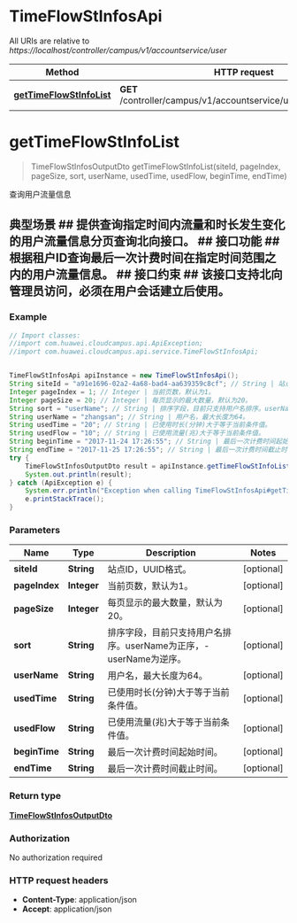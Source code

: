 # TimeFlowStInfosApi

All URIs are relative to *https://localhost/controller/campus/v1/accountservice/user*

Method | HTTP request | Description
------------- | ------------- | -------------
[**getTimeFlowStInfoList**](TimeFlowStInfosApi.md#getTimeFlowStInfoList) | **GET** /controller/campus/v1/accountservice/user/timeflowstinfos | 查询用户流量信息


<a name="getTimeFlowStInfoList"></a>
# **getTimeFlowStInfoList**
> TimeFlowStInfosOutputDto getTimeFlowStInfoList(siteId, pageIndex, pageSize, sort, userName, usedTime, usedFlow, beginTime, endTime)

查询用户流量信息

## 典型场景 ##  提供查询指定时间内流量和时长发生变化的用户流量信息分页查询北向接口。 ## 接口功能 ##  根据租户ID查询最后一次计费时间在指定时间范围之内的用户流量信息。 ## 接口约束 ##  该接口支持北向管理员访问，必须在用户会话建立后使用。 

### Example
```java
// Import classes:
//import com.huawei.cloudcampus.api.ApiException;
//import com.huawei.cloudcampus.api.service.TimeFlowStInfosApi;


TimeFlowStInfosApi apiInstance = new TimeFlowStInfosApi();
String siteId = "a91e1696-02a2-4a68-bad4-aa639359c8cf"; // String | 站点ID，UUID格式。
Integer pageIndex = 1; // Integer | 当前页数，默认为1。
Integer pageSize = 20; // Integer | 每页显示的最大数量，默认为20。
String sort = "userName"; // String | 排序字段，目前只支持用户名排序。userName为正序，-userName为逆序。
String userName = "zhangsan"; // String | 用户名，最大长度为64。
String usedTime = "20"; // String | 已使用时长(分钟)大于等于当前条件值。
String usedFlow = "10"; // String | 已使用流量(兆)大于等于当前条件值。
String beginTime = "2017-11-24 17:26:55"; // String | 最后一次计费时间起始时间。
String endTime = "2017-11-25 17:26:55"; // String | 最后一次计费时间截止时间。
try {
    TimeFlowStInfosOutputDto result = apiInstance.getTimeFlowStInfoList(siteId, pageIndex, pageSize, sort, userName, usedTime, usedFlow, beginTime, endTime);
    System.out.println(result);
} catch (ApiException e) {
    System.err.println("Exception when calling TimeFlowStInfosApi#getTimeFlowStInfoList");
    e.printStackTrace();
}
```

### Parameters

Name | Type | Description  | Notes
------------- | ------------- | ------------- | -------------
 **siteId** | **String**| 站点ID，UUID格式。 | [optional]
 **pageIndex** | **Integer**| 当前页数，默认为1。 | [optional]
 **pageSize** | **Integer**| 每页显示的最大数量，默认为20。 | [optional]
 **sort** | **String**| 排序字段，目前只支持用户名排序。userName为正序，-userName为逆序。 | [optional]
 **userName** | **String**| 用户名，最大长度为64。 | [optional]
 **usedTime** | **String**| 已使用时长(分钟)大于等于当前条件值。 | [optional]
 **usedFlow** | **String**| 已使用流量(兆)大于等于当前条件值。 | [optional]
 **beginTime** | **String**| 最后一次计费时间起始时间。 | [optional]
 **endTime** | **String**| 最后一次计费时间截止时间。 | [optional]

### Return type

[**TimeFlowStInfosOutputDto**](TimeFlowStInfosOutputDto.md)

### Authorization

No authorization required

### HTTP request headers

 - **Content-Type**: application/json
 - **Accept**: application/json


